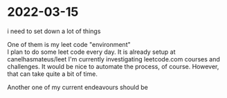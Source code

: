 # 2022-03-15


i need to set down a lot of things

One of them is my leet code "environment"    
I plan to do some leet code every day. It is already setup at canelhasmateus/leet
    I'm currently investigating leetcode.com courses and challenges.
    It would be nice to automate the process, of course. However, that can take quite a bit of time.

Another one of my current endeavours should be
